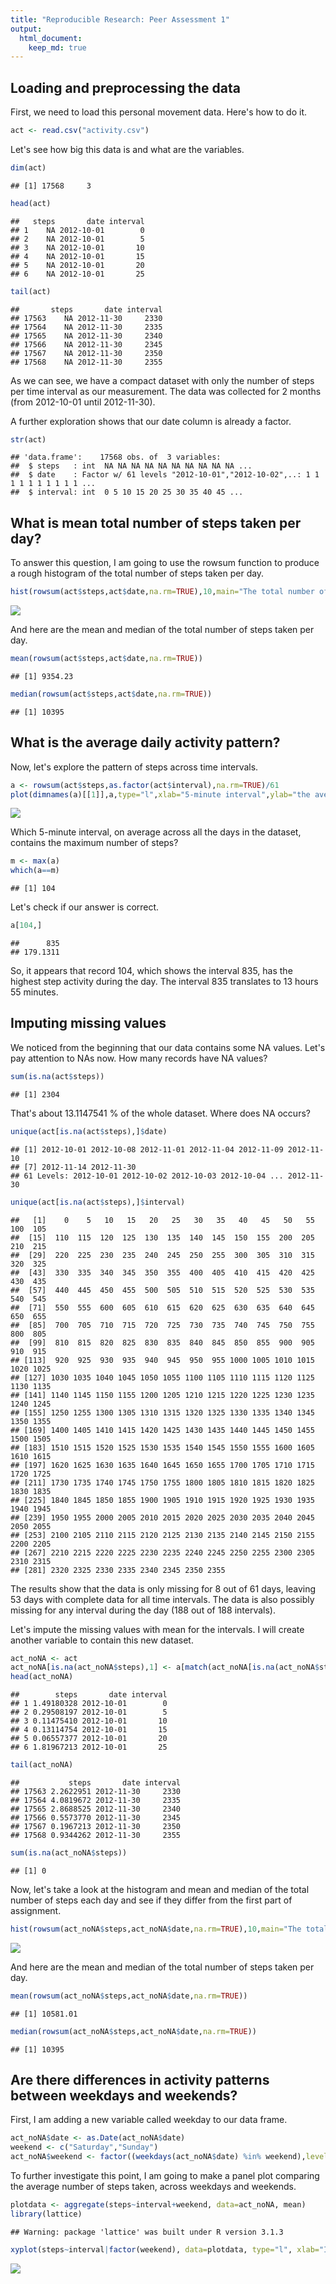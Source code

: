 ```yaml
---
title: "Reproducible Research: Peer Assessment 1"
output: 
  html_document:
    keep_md: true
---
```



## Loading and preprocessing the data
First, we need to load this personal movement data. Here's how to do it.


```r
act <- read.csv("activity.csv")
```

Let's see how big this data is and what are the variables.

```r
dim(act)
```

```
## [1] 17568     3
```

```r
head(act)
```

```
##   steps       date interval
## 1    NA 2012-10-01        0
## 2    NA 2012-10-01        5
## 3    NA 2012-10-01       10
## 4    NA 2012-10-01       15
## 5    NA 2012-10-01       20
## 6    NA 2012-10-01       25
```

```r
tail(act)
```

```
##       steps       date interval
## 17563    NA 2012-11-30     2330
## 17564    NA 2012-11-30     2335
## 17565    NA 2012-11-30     2340
## 17566    NA 2012-11-30     2345
## 17567    NA 2012-11-30     2350
## 17568    NA 2012-11-30     2355
```
As we can see, we have a compact dataset with only the number of steps per time interval as our measurement. The data was collected for 2 months (from 2012-10-01 until 2012-11-30).

A further exploration shows that our date column is already a factor.

```r
str(act)
```

```
## 'data.frame':	17568 obs. of  3 variables:
##  $ steps   : int  NA NA NA NA NA NA NA NA NA NA ...
##  $ date    : Factor w/ 61 levels "2012-10-01","2012-10-02",..: 1 1 1 1 1 1 1 1 1 1 ...
##  $ interval: int  0 5 10 15 20 25 30 35 40 45 ...
```
## What is mean total number of steps taken per day?
To answer this question, I am going to use the rowsum function to produce a rough histogram of the total number of steps taken per day.

```r
hist(rowsum(act$steps,act$date,na.rm=TRUE),10,main="The total number of steps taken per day",xlab="The total number of steps",ylab="The number of days")
```

![](PA1_template_files/figure-html/q1plot-1.png)<!-- -->

And here are the mean and median of the total number of steps taken per day.

```r
mean(rowsum(act$steps,act$date,na.rm=TRUE))
```

```
## [1] 9354.23
```

```r
median(rowsum(act$steps,act$date,na.rm=TRUE))
```

```
## [1] 10395
```

## What is the average daily activity pattern?
Now, let's explore the pattern of steps across time intervals.

```r
a <- rowsum(act$steps,as.factor(act$interval),na.rm=TRUE)/61
plot(dimnames(a)[[1]],a,type="l",xlab="5-minute interval",ylab="the average number of steps taken for each interval",main="Time series plot showing the average daily activity pattern")
```

![](PA1_template_files/figure-html/q2plot-1.png)<!-- -->

Which 5-minute interval, on average across all the days in the dataset, contains the maximum number of steps?

```r
m <- max(a)
which(a==m)
```

```
## [1] 104
```
Let's check if our answer is correct.

```r
a[104,]
```

```
##      835 
## 179.1311
```
So, it appears that record 104, which shows the interval 835, has the highest step activity during the day. The interval 835 translates to 13 hours 55 minutes.

## Imputing missing values
We noticed from the beginning that our data contains some NA values. Let's pay attention to NAs now. How many records have NA values?


```r
sum(is.na(act$steps))
```

```
## [1] 2304
```

That's about 13.1147541 % of the whole dataset. Where does NA occurs?


```r
unique(act[is.na(act$steps),]$date)
```

```
## [1] 2012-10-01 2012-10-08 2012-11-01 2012-11-04 2012-11-09 2012-11-10
## [7] 2012-11-14 2012-11-30
## 61 Levels: 2012-10-01 2012-10-02 2012-10-03 2012-10-04 ... 2012-11-30
```

```r
unique(act[is.na(act$steps),]$interval)
```

```
##   [1]    0    5   10   15   20   25   30   35   40   45   50   55  100  105
##  [15]  110  115  120  125  130  135  140  145  150  155  200  205  210  215
##  [29]  220  225  230  235  240  245  250  255  300  305  310  315  320  325
##  [43]  330  335  340  345  350  355  400  405  410  415  420  425  430  435
##  [57]  440  445  450  455  500  505  510  515  520  525  530  535  540  545
##  [71]  550  555  600  605  610  615  620  625  630  635  640  645  650  655
##  [85]  700  705  710  715  720  725  730  735  740  745  750  755  800  805
##  [99]  810  815  820  825  830  835  840  845  850  855  900  905  910  915
## [113]  920  925  930  935  940  945  950  955 1000 1005 1010 1015 1020 1025
## [127] 1030 1035 1040 1045 1050 1055 1100 1105 1110 1115 1120 1125 1130 1135
## [141] 1140 1145 1150 1155 1200 1205 1210 1215 1220 1225 1230 1235 1240 1245
## [155] 1250 1255 1300 1305 1310 1315 1320 1325 1330 1335 1340 1345 1350 1355
## [169] 1400 1405 1410 1415 1420 1425 1430 1435 1440 1445 1450 1455 1500 1505
## [183] 1510 1515 1520 1525 1530 1535 1540 1545 1550 1555 1600 1605 1610 1615
## [197] 1620 1625 1630 1635 1640 1645 1650 1655 1700 1705 1710 1715 1720 1725
## [211] 1730 1735 1740 1745 1750 1755 1800 1805 1810 1815 1820 1825 1830 1835
## [225] 1840 1845 1850 1855 1900 1905 1910 1915 1920 1925 1930 1935 1940 1945
## [239] 1950 1955 2000 2005 2010 2015 2020 2025 2030 2035 2040 2045 2050 2055
## [253] 2100 2105 2110 2115 2120 2125 2130 2135 2140 2145 2150 2155 2200 2205
## [267] 2210 2215 2220 2225 2230 2235 2240 2245 2250 2255 2300 2305 2310 2315
## [281] 2320 2325 2330 2335 2340 2345 2350 2355
```

The results show that the data is only missing for 8 out of 61 days, leaving 53 days with complete data for all time intervals. The data is also possibly missing for any interval during the day (188 out of 188 intervals).

Let's impute the missing values with mean for the intervals. I will create another variable to contain this new dataset.


```r
act_noNA <- act
act_noNA[is.na(act_noNA$steps),1] <- a[match(act_noNA[is.na(act_noNA$steps),3],rownames(a))]
head(act_noNA)
```

```
##        steps       date interval
## 1 1.49180328 2012-10-01        0
## 2 0.29508197 2012-10-01        5
## 3 0.11475410 2012-10-01       10
## 4 0.13114754 2012-10-01       15
## 5 0.06557377 2012-10-01       20
## 6 1.81967213 2012-10-01       25
```

```r
tail(act_noNA)
```

```
##           steps       date interval
## 17563 2.2622951 2012-11-30     2330
## 17564 4.0819672 2012-11-30     2335
## 17565 2.8688525 2012-11-30     2340
## 17566 0.5573770 2012-11-30     2345
## 17567 0.1967213 2012-11-30     2350
## 17568 0.9344262 2012-11-30     2355
```

```r
sum(is.na(act_noNA$steps))
```

```
## [1] 0
```

Now, let's take a look at the histogram and mean and median of the total number of steps each day and see if they differ from the first part of assignment.


```r
hist(rowsum(act_noNA$steps,act_noNA$date,na.rm=TRUE),10,main="The total number of steps taken per day after imputation",xlab="The total number of steps",ylab="The number of days")
```

![](PA1_template_files/figure-html/q3plot-1.png)<!-- -->

And here are the mean and median of the total number of steps taken per day.

```r
mean(rowsum(act_noNA$steps,act_noNA$date,na.rm=TRUE))
```

```
## [1] 10581.01
```

```r
median(rowsum(act_noNA$steps,act_noNA$date,na.rm=TRUE))
```

```
## [1] 10395
```
## Are there differences in activity patterns between weekdays and weekends?
First, I am adding a new variable called weekday to our data frame.


```r
act_noNA$date <- as.Date(act_noNA$date)
weekend <- c("Saturday","Sunday")
act_noNA$weekend <- factor((weekdays(act_noNA$date) %in% weekend),levels=c(TRUE,FALSE),labels=c("weekend","weekday"))
```

To further investigate this point, I am going to make a panel plot comparing the average number of steps taken, across weekdays and weekends.


```r
plotdata <- aggregate(steps~interval+weekend, data=act_noNA, mean)
library(lattice)
```

```
## Warning: package 'lattice' was built under R version 3.1.3
```

```r
xyplot(steps~interval|factor(weekend), data=plotdata, type="l", xlab="Interval", ylab="Number of steps")
```

![](PA1_template_files/figure-html/q4plot-1.png)<!-- -->
